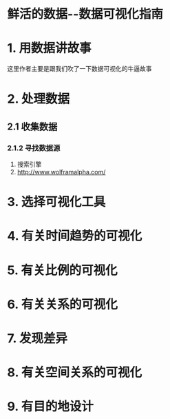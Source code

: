 # 鲜活的数据--数据可视化指南

# 1. 用数据讲故事

这里作者主要是跟我们吹了一下数据可视化的牛逼故事

# 2. 处理数据

## 2.1 收集数据

### 2.1.2 寻找数据源

1. 搜索引擎
2. http://www.wolframalpha.com/

# 3. 选择可视化工具

# 4. 有关时间趋势的可视化

# 5. 有关比例的可视化

# 6. 有关关系的可视化

# 7. 发现差异

# 8. 有关空间关系的可视化

# 9. 有目的地设计